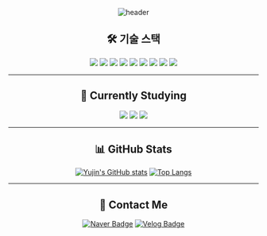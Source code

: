 <div align="center">

![header](https://capsule-render.vercel.app/api?type=venom&height=300&color=gradient&text=Yang%20Yujin)


## 🛠️ 기술 스택
<img src="https://img.shields.io/badge/HTML5-E34F26?style=flat-square&logo=HTML5&logoColor=white"/>
<img src="https://img.shields.io/badge/CSS-1572B6?style=flat-square&logo=CSS&logoColor=white"/>
<img src="https://img.shields.io/badge/JavaScript-F7DF1E?style=flat-square&logo=JavaScript&logoColor=white"/>
<img src="https://img.shields.io/badge/TypeScript-3178C6?style=flat-square&logo=TypeScript&logoColor=white"/>
<img src="https://img.shields.io/badge/React-61DAFB?style=flat-square&logo=React&logoColor=white"/>
<img src="https://img.shields.io/badge/Next.js-000000?style=flat-square&logo=Next.js&logoColor=white"/>
<img src="https://img.shields.io/badge/Tailwind-06B6D4?style=flat-square&logo=TailwindCSS&logoColor=white"/>
<img src="https://img.shields.io/badge/Axios-5A29E4?style=flat-square&logo=Axios&logoColor=white"/>
<img src="https://img.shields.io/badge/Figma-F24E1E?style=flat-square&logo=Figma&logoColor=white"/>

---

## 🌱 Currently Studying
<img src="https://img.shields.io/badge/TypeScript-3178C6?style=flat-square&logo=TypeScript&logoColor=white"/>
<img src="https://img.shields.io/badge/Java-007396?style=flat-square&logo=Java&logoColor=white"/>
<img src="https://img.shields.io/badge/Spring%20Boot-6DB33F?style=flat-square&logo=springboot&logoColor=white"/>

---

## 📊 GitHub Stats
[![Yujin's GitHub stats](https://github-readme-stats.vercel.app/api?username=uxxin&show_icons=true&theme=radical&count_private=true)](https://github.com/uxxin/github-readme-stats)
[![Top Langs](https://github-readme-stats.vercel.app/api/top-langs/?username=uxxin&layout=compact&theme=radical)](https://github.com/uxxin/github-readme-stats)

---

## 🐼 Contact Me
[![Naver Badge](https://img.shields.io/badge/Naver-03C75A?style=flat-square&logo=Naver&logoColor=white&link=mailto:dbwlsdid1114@naver.com)](mailto:dbwlsdid1114@naver.com)
[![Velog Badge](https://img.shields.io/badge/Velog-20C997?style=flat-square&logo=Velog&logoColor=white&link=https://velog.io/@uxxin2da)](https://velog.io/@uxxin2da)

</div>
